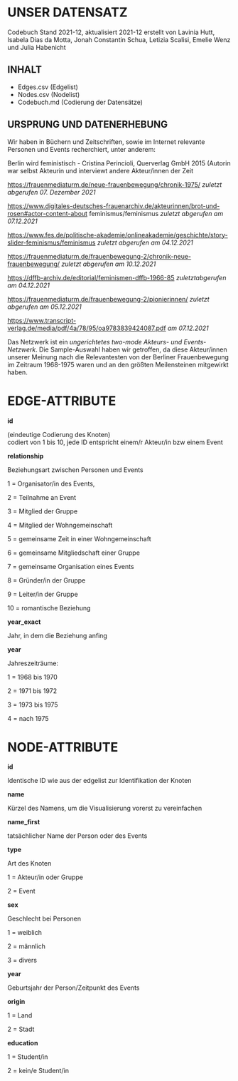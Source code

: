 # UNSER DATENSATZ # 
Codebuch Stand 2021-12, aktualisiert 2021-12
erstellt von Lavinia Hutt, Isabela Dias da Motta, Jonah Constantin Schua, Letizia Scalisi, Emelie Wenz und Julia Habenicht

## INHALT ##
- Edges.csv (Edgelist)
- Nodes.csv (Nodelist)
- Codebuch.md (Codierung der Datensätze)

## URSPRUNG UND DATENERHEBUNG ##
Wir haben in Büchern und Zeitschriften, sowie im Internet relevante Personen und Events recherchiert, unter anderem:</p>
Berlin wird feministisch - Cristina Perincioli, Querverlag GmbH 2015 (Autorin war selbst Akteurin und interviewt andere Akteur/innen der Zeit</p>
https://frauenmediaturm.de/neue-frauenbewegung/chronik-1975/ *zuletzt abgerufen 07. Dezember 2021* </p>
https://www.digitales-deutsches-frauenarchiv.de/akteurinnen/brot-und-rosen#actor-content-about
feminismus/feminismus *zuletzt abgerufen am 07.12.2021* </p>
https://www.fes.de/politische-akademie/onlineakademie/geschichte/story-slider-feminismus/feminismus *zuletzt abgerufen am 04.12.2021* </p>
https://frauenmediaturm.de/frauenbewegung-2/chronik-neue-frauenbewegung/ *zuletzt abgerufen am 10.12.2021* </p>
https://dffb-archiv.de/editorial/feminismen-dffb-1966-85 *zuletztabgerufen am 04.12.2021* </p>
https://frauenmediaturm.de/frauenbewegung-2/pionierinnen/ *zuletzt abgerufen am 05.12.2021* </p>
https://www.transcript-verlag.de/media/pdf/4a/78/95/oa9783839424087.pdf *am 07.12.2021* </p>

Das Netzwerk ist ein *ungerichtetes two-mode Akteurs- und Events-Netzwerk*. 
Die Sample-Auswahl haben wir getroffen, da diese Akteur/innen unserer Meinung nach die Relevantesten von der Berliner Frauenbewegung im Zeitraum 1968-1975 waren und an den größten Meilensteinen mitgewirkt haben. 

# EDGE-ATTRIBUTE #
**id**  </p>
(eindeutige Codierung des Knoten)   
codiert von 1 bis 10, jede ID entspricht einem/r Akteur/in bzw einem Event

**relationship**  </p>
Beziehungsart zwischen Personen und Events </p>
1 = Organisator/in des Events,</p>
2 = Teilnahme an Event </p>
3 = Mitglied der Gruppe </p>
4 = Mitglied der Wohngemeinschaft </p>
5 = gemeinsame Zeit in einer Wohngemeinschaft </p>
6 = gemeinsame Mitgliedschaft einer Gruppe </p>
7 = gemeinsame Organisation eines Events </p>
8 = Gründer/in der Gruppe </p>
9 = Leiter/in der Gruppe </p>
10 = romantische Beziehung

**year_exact** </p>
Jahr, in dem die Beziehung anfing

**year** </p>
Jahreszeiträume: </p>
1 = 1968 bis 1970 </p>
2 = 1971 bis 1972 </p>
3 = 1973 bis 1975 </p>
4 = nach 1975 </p>

# NODE-ATTRIBUTE #

**id**  </p>
Identische ID wie aus der edgelist zur Identifikation der Knoten

**name** </p>
Kürzel des Namens, um die Visualisierung vorerst zu vereinfachen

**name_first** </p>
tatsächlicher Name der Person oder des Events

**type**    </p>
Art des Knoten </p>
1 = Akteur/in oder Gruppe</p>
2 = Event </p>

**sex** </p>
Geschlecht bei Personen </p>
1 = weiblich</p>
2 = männlich</p>
3 = divers</p>

**year** </p>
Geburtsjahr der Person/Zeitpunkt des Events

**origin** </p>
1 = Land </p>
2 = Stadt

**education** </p>
1 = Student/in </p>
2 = kein/e Student/in
